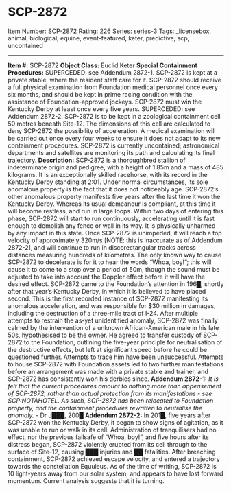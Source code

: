# SCP-2872
Item Number: SCP-2872
Rating: 226
Series: series-3
Tags: _licensebox, animal, biological, equine, event-featured, keter, predictive, scp, uncontained

---

**Item #:** SCP-2872
**Object Class:** Euclid Keter
**Special Containment Procedures:** SUPERCEDED: see Addendum 2872-1. SCP-2872 is kept at a private stable, where the resident staff care for it. SCP-2872 should receive a full physical examination from Foundation medical personnel once every six months, and should be kept in prime racing condition with the assistance of Foundation-approved jockeys.
SCP-2872 must win the Kentucky Derby at least once every five years.
SUPERCEDED: see Addendum 2872-2. SCP-2872 is to be kept in a zoological containment cell 50 metres beneath Site-12. The dimensions of this cell are calculated to deny SCP-2872 the possibility of acceleration. A medical examination will be carried out once every four weeks to ensure it does not adapt to its new containment procedures.
SCP-2872 is currently uncontained; astronomical departments and satellites are monitoring its path and calculating its final trajectory.
**Description:** SCP-2872 is a thoroughbred stallion of indeterminate origin and pedigree, with a height of 1.85m and a mass of 485 kilograms. It is an exceptionally skilled racehorse, with its record in the Kentucky Derby standing at 2:01. Under normal circumstances, its sole anomalous property is the fact that it does not noticeably age.
SCP-2872’s other anomalous property manifests five years after the last time it won the Kentucky Derby. Whereas its usual demeanour is compliant, at this time it will become restless, and run in large loops. Within two days of entering this phase, SCP-2872 will start to run continuously, accelerating until it is fast enough to demolish any fence or wall in its way. It is physically unharmed by any impact in this state.
Once SCP-2872 is unimpeded, it will reach a top velocity of approximately 320m/s [NOTE: this is inaccurate as of Addendum 2872-2], and will continue to run in discorectangular tracks across distances measuring hundreds of kilometres. The only known way to cause SCP-2872 to decelerate is for it to hear the words “Whoa, boy!”; this will cause it to come to a stop over a period of 50m, though the sound must be adjusted to take into account the Doppler effect before it will have the desired effect.
SCP-2872 came to the Foundation’s attention in 196█, shortly after that year’s Kentucky Derby, in which it is believed to have placed second. This is the first recorded instance of SCP-2872 manifesting its anomalous acceleration, and was responsible for $30 million in damages, including the destruction of a three-mile tract of I-24. After multiple attempts to restrain the as-yet unidentified anomaly, SCP-2872 was finally calmed by the intervention of a unknown African-American male in his late 50s, hypothesised to be the owner. He agreed to transfer custody of SCP-2872 to the Foundation, outlining the five-year principle for neutralisation of the destructive effects, but left at significant speed before he could be questioned further. Attempts to trace him have been unsuccessful.
Attempts to house SCP-2872 with Foundation assets led to two further manifestations before an arrangement was made with a private stable and trainer, and SCP-2872 has consistently won his derbies since.
**Addendum 2872-1:** _It is felt that the current procedures amount to nothing more than appeasement of SCP-2872, rather than actual protection from its manifestations - see SCP:NOTAHOTEL. As such, SCP-2872 has been relocated to Foundation property, and the containment procedures rewritten to neutralise the anomaly._ \- Dr J███, 200█
**Addendum 2872-2:** In 201█, five years after SCP-2872 won the Kentucky Derby, it began to show signs of agitation, as it was unable to run or walk in its cell. Administration of tranquilisers had no effect, nor the previous failsafe of “Whoa, boy!”, and five hours after its distress began, SCP-2872 violently erupted from its cell through to the surface of Site-12, causing ███ injuries and ██ fatalities. After breaching containment, SCP-2872 achieved escape velocity, and entered a trajectory towards the constellation Equuleus.
As of the time of writing, SCP-2872 is 10 light-years away from our solar system, and appears to have lost forward momentum. Current analysis suggests that it is turning.